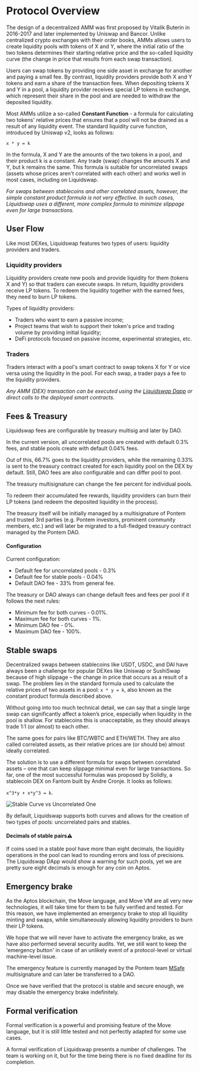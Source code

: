 # Protocol Overview

The design of a decentralized AMM was first proposed by Vitalik Buterin in 2016-2017 and later implemented by Uniswap and Bancor. Unlike centralized crypto exchanges with their order books, AMMs allows users to create liquidity pools with tokens of X and Y, where the initial ratio of the two tokens determines their starting relative price and the so-called liquidity curve (the change in price that results from each swap transaction).

Users can swap tokens by providing one side asset in exchange for another and paying a small fee. By contrast, liquidity providers provide both X and Y tokens and earn a share of the transaction fees. When depositing tokens X and Y in a pool, a liquidity provider receives special LP tokens in exchange, which represent their share in the pool and are needed to withdraw the deposited liquidity.

Most AMMs utilize a so-called **Constant Function** - a formula for calculating two tokens' relative prices that ensures that a pool will not be drained as a result of any liquidity event. The standard liquidity curve function, introduced by Uniswap v2, looks as follows:

```
x * y = k
```

In the formula, X and Y are the amounts of the two tokens in a pool, and their product k is a constant. Any trade (swap) changes the amounts X and Y, but k remains the same. This formula is suitable for uncorrelated swaps (assets whose prices aren't correlated with each other) and works well in most cases, including on Liquidswap.

_For swaps between stablecoins and other correlated assets, however, the simple constant product formula is not very effective. In such cases, Liquidswap uses a different, more complex formula to minimize slippage even for large transactions._

## User Flow

Like most DEXes, Liquidswap features two types of users: liquidity providers and traders.

### Liquidity providers

Liquidity providers create new pools and provide liquidity for them (tokens X and Y) so that traders can execute swaps. In return, liquidity providers receive LP tokens. To redeem the liquidity together with the earned fees, they need to burn LP tokens.

Types of liquidity providers:

* Traders who want to earn a passive income;
* Project teams that wish to support their token's price and trading volume by providing initial liquidity;
* DeFi protocols focused on passive income, experimental strategies, etc.

### Traders

Traders interact with a pool's smart contract to swap tokens X for Y or vice versa using the liquidity in the pool. For each swap, a trader pays a fee to the liquidity providers.

_Any AMM (DEX) transaction can be executed using the_ [_Liquidswap Dapp_](https://liquidswap.com) _or direct calls to the deployed smart contracts._

## Fees & Treasury

Liquidswap fees are configurable by treasury multisig and later by DAO.&#x20;

In the current version, all uncorrelated pools are created with default 0.3% fees, and stable pools create with default 0.04% fees.

Out of this, 66.7% goes to the liquidity providers, while the remaining 0.33% is sent to the treasury contract created for each liquidity pool on the DEX by default. Still, DAO fees are also configurable and can differ pool to pool.

The treasury multisignature can change the fee percent for individual pools.&#x20;

To redeem their accumulated fee rewards, liquidity providers can burn their LP tokens (and redeem the deposited liquidity in the process).

The treasury itself will be initially managed by a multisignature of Pontem and trusted 3rd parties (e.g. Pontem investors, prominent community members, etc.) and will later be migrated to a full-fledged treasury contract managed by the Pontem DAO.

#### Configuration

Current configuration:

* Default fee for uncorrelated pools - 0.3%
* Default fee for stable pools - 0.04%
* Default DAO fee - 33% from general fee.

The treasury or DAO always can change default fees and fees per pool if it follows the next rules:

* Minimum fee for both curves - 0.01%.
* Maximum fee for both curves - 1%.
* Minimum DAO fee - 0%.
* Maximum DAO fee - 100%.

## Stable swaps

Decentralized swaps between stablecoins like USDT, USDC, and DAI have always been a challenge for popular DEXes like Uniswap or SushiSwap because of high slippage – the change in price that occurs as a result of a swap. The problem lies in the standard formula used to calculate the relative prices of two assets in a pool: `x * y = k`, also known as the constant product formula described above.

Without going into too much technical detail, we can say that a single large swap can significantly affect a token’s price, especially when liquidity in the pool is shallow. For stablecoins this is unacceptable, as they should always trade 1:1 (or almost) to each other.

The same goes for pairs like BTC/WBTC and ETH/WETH. They are also called correlated assets, as their relative prices are (or should be) almost ideally correlated.

The solution is to use a different formula for swaps between correlated assets – one that can keep slippage minimal even for large transactions. So far, one of the most successful formulas was proposed by Solidly, a stablecoin DEX on Fantom built by Andre Cronje. It looks as follows:

`x^3*y + x*y^3 = k`.

![Stable Curve vs Uncorrelated One](assets/stable-vs-uncorrelated-curve.png)

By default, Liquidswap supports both curves and allows for the creation of two types of pools: uncorrelated pairs and stables.

#### Decimals  of stable pairs:warning:

If coins used in a stable pool have more than eight decimals, the liquidity operations in the pool can lead to rounding errors and loss of precisions. The Liquidswap DApp would show a warning for such pools, yet we are pretty sure eight decimals is enough for any coin on Aptos.

## Emergency brake

As the Aptos blockchain, the Move language, and Move VM are all very new technologies, it will take time for them to be fully verified and tested. For this reason, we have implemented an emergency brake to stop all liquidity minting and swaps, while simultaneously allowing liquidity providers to burn their LP tokens.

We hope that we will never have to activate the emergency brake, as we have also performed several security audits. Yet, we still want to keep the 'emergency button' in case of an unlikely event of a protocol-level or virtual machine-level issue.

The emergency feature is currently managed by the Pontem team [MSafe](https://github.com/Momentum-Safe) multisignature and can later be transferred to a DAO.

Once we have verified that the protocol is stable and secure enough, we may disable the emergency brake indefinitely.

## Formal verification

Formal verification is a powerful and promising feature of the Move language, but it is still little tested and not perfectly adapted for some use cases.

A formal verification of Liquidswap presents a number of challenges. The team is working on it, but for the time being there is no fixed deadline for its completion.
